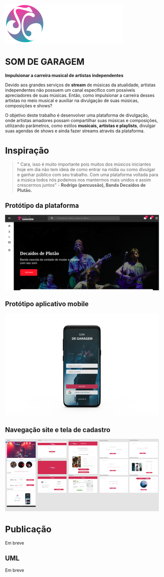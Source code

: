 ![alt text](https://raw.githubusercontent.com/JulioCVaz/som-de-garagem/master/documentacao/imgs/logo-som-de-garagem.png)

# SOM DE GARAGEM



**Impulsionar a carreira musical de artistas independentes**



Devido aos grandes serviços de **stream** de músicas da atualidade, artistas independentes não possuem um canal específico com possíveis apreciadores de suas músicas. Então, como impulsionar a carreira desses artistas no meio musical e auxiliar na divulgação de suas músicas, composições e shows?

O objetivo deste trabalho é desenvolver uma plataforma de divulgação, onde artistas amadores possam compartilhar suas músicas e composições, utilizando parâmetros, como estilos **musicais, artistas e playlists**, divulgar suas agendas de shows e ainda fazer streams através da plataforma.



# Inspiração

> " Cara, isso é muito importante pois muitos dos músicos iniciantes hoje em dia não tem ideia de como entrar na mídia ou como divulgar e ganhar público com seu trabalho. Com uma plataforma voltada para a música todos nós podemos nos mantermos mais unidos e assim crescermos juntos" - **Rodrigo (percussão), Banda Decaídos de Plutão.**


## Protótipo da plataforma

![alt text](https://raw.githubusercontent.com/JulioCVaz/som-de-garagem/master/documentacao/imgs/plataforma.png)

## Protótipo aplicativo mobile

![alt text](https://raw.githubusercontent.com/JulioCVaz/som-de-garagem/master/documentacao/imgs/mobile.png)

## Navegação site e tela de cadastro

![alt text](https://raw.githubusercontent.com/JulioCVaz/som-de-garagem/master/documentacao/imgs/navegacao-site.PNG)

# Publicação

Em breve

## UML

Em breve
